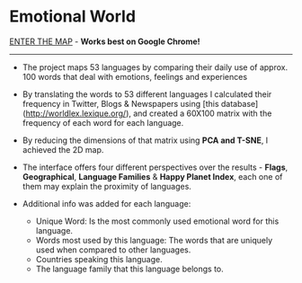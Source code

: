 # Emotional World

[ENTER THE MAP](https://alonyaar.github.io/Emotional-World) - **Works best on Google Chrome!**

---

- The project maps 53 languages by comparing their daily use of approx. 100 words
  that deal with emotions, feelings and experiences

- By translating the words to 53 different languages I calculated their frequency in
  Twitter, Blogs & Newspapers using [this database] (http://worldlex.lexique.org/),
  and created a 60X100 matrix with the frequency of each word for each language.

- By reducing the dimensions of that matrix using **PCA and T-SNE**, I achieved the
  2D map.

- The interface offers four different perspectives over the results - **Flags**, **Geographical**, **Language Families** & **Happy Planet Index**, each one of them
  may explain the proximity of languages.

- Additional info was added for each language:
  - Unique Word: Is the most commonly used emotional word for this language.
  - Words most used by this language: The words that are uniquely used when compared to other languages.
  - Countries speaking this language.
  - The language family that this language belongs to.
